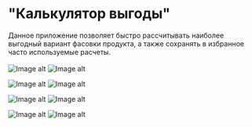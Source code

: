 # "Калькулятор выгоды"
Данное приложение позволяет быстро рассчитывать наиболее выгодный вариант фасовки продукта, а также сохранять в избранное часто используемые расчеты.
<br/>  
![Image alt](https://github.com/VismiOkt/benefit_calculator/blob/master/Screen1.PNG)
![Image alt](https://github.com/VismiOkt/benefit_calculator/blob/master/Screen2.PNG)
<br/>  

![Image alt](https://github.com/VismiOkt/benefit_calculator/blob/master/Screen3.PNG)
![Image alt](https://github.com/VismiOkt/benefit_calculator/blob/master/Screen4.PNG)
<br/>

![Image alt](https://github.com/VismiOkt/benefit_calculator/blob/master/Screen5.PNG)
![Image alt](https://github.com/VismiOkt/benefit_calculator/blob/master/Screen6.PNG)
<br/>

![Image alt](https://github.com/VismiOkt/benefit_calculator/blob/master/Screen7.PNG)
![Image alt](https://github.com/VismiOkt/benefit_calculator/blob/master/Screen8.PNG)
